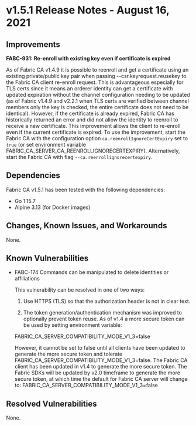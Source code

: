 v1.5.1 Release Notes - August 16, 2021
======================================

Improvements
------------

**FABC-931: Re-enroll with existing key even if certificate is expired**

As of Fabric CA v1.4.9 it is possible to reenroll and get a certificate using an existing
private/public key pair when passing --csr.keyrequest.reusekey to the Fabric CA
client re-enroll request. This is advantageous especially for TLS certs since it means an
orderer identity can get a certificate with updated expiration without the channel
configuration needing to be updated (as of Fabric v1.4.9 and v2.2.1 when TLS certs
are verified between channel members only the key is checked, the entire certificate
does not need to be identical). However, if the certificate is already expired,
Fabric CA has historically returned an error and did not allow the identity to
reenroll to receive a new certificate.
This improvement allows the client to re-enroll even if the current certificate is expired.
To use the improvement, start the Fabric CA with the configuration option ``ca.reenrollIgnoreCertExpiry``
set to ``true`` (or set environment variable FABRIC_CA_SERVER_CA_REENROLLIGNORECERTEXPIRY).
Alternatively, start the Fabric CA with flag ``--ca.reenrollignorecertexpiry``.

Dependencies
------------

Fabric CA v1.5.1 has been tested with the following dependencies:
- Go 1.15.7
- Alpine 3.13 (for Docker images)


Changes, Known Issues, and Workarounds
--------------------------------------
None.

Known Vulnerabilities
---------------------
- FABC-174 Commands can be manipulated to delete identities or affiliations

  This vulnerability can be resolved in one of two ways:

  1) Use HTTPS (TLS) so that the authorization header is not in clear text.

  2) The token generation/authentication mechanism was improved to optionally prevent
  token reuse. As of v1.4 a more secure token can be used by setting environment variable:

  FABRIC_CA_SERVER_COMPATIBILITY_MODE_V1_3=false

  However, it cannot be set to false until all clients have
  been updated to generate the more secure token and tolerate
  FABRIC_CA_SERVER_COMPATIBILITY_MODE_V1_3=false.
  The Fabric CA client has been updated in v1.4 to generate the more secure token.
  The Fabric SDKs will be updated by v2.0 timeframe to generate the more secure token,
  at which time the default for Fabric CA server will change to:
  FABRIC_CA_SERVER_COMPATIBILITY_MODE_V1_3=false

Resolved Vulnerabilities
------------------------
None.
